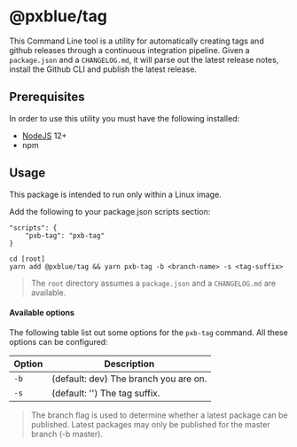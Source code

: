 # @pxblue/tag

This Command Line tool is a utility for automatically creating tags and github releases through a continuous integration pipeline. 
Given a `package.json` and a `CHANGELOG.md`, it will parse out the latest release notes, install the Github CLI and publish the latest release. 

## Prerequisites

In order to use this utility you must have the following installed:

-   [NodeJS](https://nodejs.org/en/download/) 12+
-   npm


## Usage

This package is intended to run only within a Linux image.

Add the following to your package.json scripts section: 

```
"scripts": {
    "pxb-tag": "pxb-tag"
}
```

```
cd [root]
yarn add @pxblue/tag && yarn pxb-tag -b <branch-name> -s <tag-suffix>
```

> The `root` directory assumes a `package.json` and a `CHANGELOG.md` are available.

#### Available options

The following table list out some options for the `pxb-tag` command. All these options can be configured:

| Option | Description                           |
| ------ | ------------------------------------- |
| `-b`   | (default: dev) The branch you are on. |
| `-s`   | (default: '') The tag suffix.         |

> The branch flag is used to determine whether a latest package can be published. Latest packages may only be published for the master branch (-b master).
